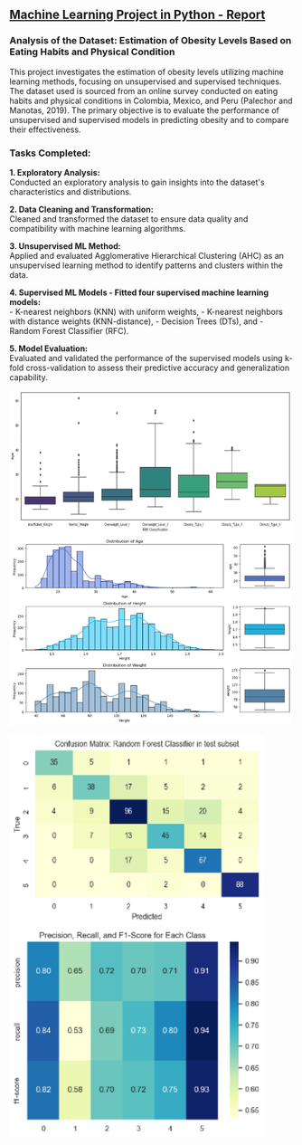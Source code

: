 ## [Machine Learning Project in Python - Report](https://github.com/lolavc/MLinPython/blob/main/ML_Python.pdf)
### Analysis of the Dataset: Estimation of Obesity Levels Based on Eating Habits and Physical Condition
This project investigates the estimation of obesity levels utilizing machine learning methods, focusing on unsupervised and supervised techniques. 
The dataset used is sourced from an online survey conducted on eating habits and physical conditions in Colombia, Mexico, and Peru (Palechor and Manotas, 2019). 
The primary objective is to evaluate the performance of unsupervised and supervised models in predicting obesity and to compare their effectiveness.

### Tasks Completed:
<b>1. Exploratory Analysis:</b>  
Conducted an exploratory analysis to gain insights into the dataset's characteristics and distributions.

<b>2. Data Cleaning and Transformation:</b>  
Cleaned and transformed the dataset to ensure data quality and compatibility with machine learning algorithms.

<b>3. Unsupervised ML Method:</b>  
Applied and evaluated Agglomerative Hierarchical Clustering (AHC) as an unsupervised learning method to identify patterns and clusters within the data.

<b>4. Supervised ML Models - Fitted four supervised machine learning models:</b>    
     - K-nearest neighbors (KNN) with uniform weights,
     - K-nearest neighbors with distance weights (KNN-distance),
     - Decision Trees (DTs), and
     - Random Forest Classifier (RFC).

<b>5. Model Evaluation:</b>  
Evaluated and validated the performance of the supervised models using k-fold cross-validation to assess their predictive accuracy and generalization capability.

<img src="/img/Boxplots.png" width="500"> <img src="/img/Distribution.png" width="500">

<img src="/img/ConfusionMatrixTest.png" width="450"> <img src="/img/ScoresTest.png" width="450">
